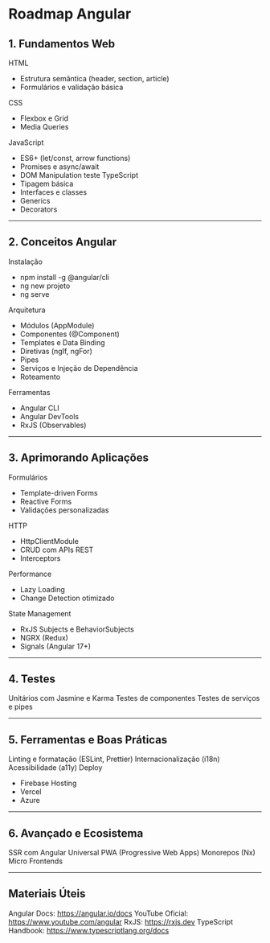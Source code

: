 # Roadmap Angular

## 1. Fundamentos Web
HTML
  - Estrutura semântica (header, section, article)
  - Formulários e validação básica

CSS
  - Flexbox e Grid
  - Media Queries

JavaScript
  - ES6+ (let/const, arrow functions)
  - Promises e async/await
  - DOM Manipulation
teste
TypeScript
  - Tipagem básica
  - Interfaces e classes
  - Generics
  - Decorators

---

## 2. Conceitos Angular
Instalação
  - npm install -g @angular/cli
  - ng new projeto
  - ng serve

Arquitetura
  - Módulos (AppModule)
  - Componentes (@Component)
  - Templates e Data Binding
  - Diretivas (ngIf, ngFor)
  - Pipes
  - Serviços e Injeção de Dependência
  - Roteamento

Ferramentas
  - Angular CLI
  - Angular DevTools
  - RxJS (Observables)

---

## 3. Aprimorando Aplicações
Formulários
  - Template-driven Forms
  - Reactive Forms
  - Validações personalizadas

HTTP
  - HttpClientModule
  - CRUD com APIs REST
  - Interceptors

Performance
  - Lazy Loading
  - Change Detection otimizado

State Management
  - RxJS Subjects e BehaviorSubjects
  - NGRX (Redux)
  - Signals (Angular 17+)

---

## 4. Testes
Unitários com Jasmine e Karma
Testes de componentes
Testes de serviços e pipes

---

## 5. Ferramentas e Boas Práticas
Linting e formatação (ESLint, Prettier)
Internacionalização (i18n)
Acessibilidade (a11y)
Deploy
  - Firebase Hosting
  - Vercel
  - Azure

---

## 6. Avançado e Ecosistema
SSR com Angular Universal
PWA (Progressive Web Apps)
Monorepos (Nx)
Micro Frontends

---

## Materiais Úteis
Angular Docs: https://angular.io/docs
YouTube Oficial: https://www.youtube.com/angular
RxJS: https://rxjs.dev
TypeScript Handbook: https://www.typescriptlang.org/docs
